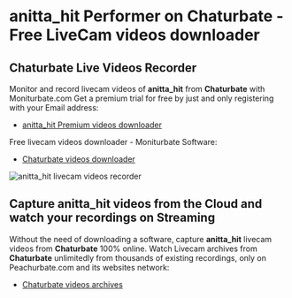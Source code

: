 # anitta_hit Performer on Chaturbate - Free LiveCam videos downloader

## Chaturbate Live Videos Recorder

Monitor and record livecam videos of **anitta_hit** from **Chaturbate** with Moniturbate.com
Get a premium trial for free by just and only registering with your Email address:
* [anitta_hit Premium videos downloader](https://moniturbate.com/request-demo-licence-key.html)

Free livecam videos downloader - Moniturbate Software:
* [Chaturbate videos downloader](https://moniturbate.com/moniturbate-download-software.html)

![anitta_hit livecam videos recorder](https://peachurnet.com/templates/moniturbate-software.png)


## Capture anitta_hit videos from the Cloud and watch your recordings on Streaming

Without the need of downloading a software, capture **anitta_hit** livecam videos from **Chaturbate** 100% online.
Watch Livecam archives from **Chaturbate** unlimitedly from thousands of existing recordings, only on Peachurbate.com and its websites network:
* [Chaturbate videos archives](https://peachurnet.com/)